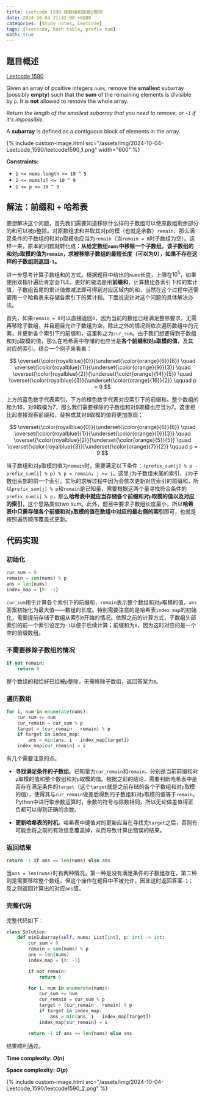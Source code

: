 ```yaml
---
title: Leetcode 1590 使数组和能被p整除
date: 2024-10-04 21:42:00 +0800
categories: [Study notes, Leetcode]
tags: [leetcode, hash table, prefix sum]
math: true
---
```


## 题目概述

[Leetcode 1590](https://leetcode.com/problems/make-sum-divisible-by-p/description/)

Given an array of positive integers `nums`, remove the **smallest** subarray (possibly **empty**) such that the **sum** of the remaining elements is divisible by `p`. It is **not** allowed to remove the whole array.

Return *the length of the smallest subarray that you need to remove, or `-1` if it's impossible*.

A **subarray** is defined as a contiguous block of elements in the array.

{% include custom-image.html src="/assets/img/2024-10-04-Leetcode_1590/leetcode1590_1.png" width="600" %}

**Constraints:**

- `1 <= nums.length <= 10 ^ 5`
- `1 <= nums[i] <= 10 ^ 9`
- `1 <= p <= 10 ^ 9`

## 解法：前缀和 + 哈希表

要想解决这个问题，首先我们需要知道移除什么样的子数组可以使原数组剩余部分的和可以被p整除。对原数组求和并取其对p的模（也就是余数）`remain`，那么满足条件的子数组的和对p取模也应当为`remain`（当`remain = 0`时子数组为空）。这样一来，原本的问题就转化成：**从给定数组`nums`中移除一个子数组，该子数组的和对`p`取模的值为`remain`，求被移除子数组的最短长度（可以为0），如果不存在这样的子数组则返回`-1`。**

进一步思考计算子数组和的方式。根据题目中给出的`nums`长度，上限在$10 ^ 5$，如果使用双指针遍历肯定会TLE。更好的做法是用**前缀和**，计算数组各索引下和的累计值，子数组首尾的累计值做减法即可得到对应区域内的和，当然在这个过程中还需要用一个哈希表来存储各索引下的累计和。下面说说针对这个问题的具体解决办法。

首先，如果`remain = 0`可以直接返回`0`，因为当前的数组已经满足整除要求，无需再移除子数组，并且题目允许子数组为空。除此之外的情况则依次遍历数组中的元素，并更新各个索引下的前缀和，这里称之为`cur_sum`。由于我们想要得到子数组和对`p`取模的值，那么在哈希表中存储的也应当是**各个前缀和对`p`取模的值**，及其对应的索引。结合一个例子来看看：

$$
\overset{\color{royalblue}{0}}{\underset{\color{orange}{6}}{6}} \quad \overset{\color{royalblue}{1}}{\underset{\color{orange}{9}}{3}} \quad \overset{\color{royalblue}{2}}{\underset{\color{orange}{14}}{5}} \quad \overset{\color{royalblue}{3}}{\underset{\color{orange}{16}}{2}} \qquad p = 9
$$

上方的蓝色数字代表索引，下方的橙色数字代表对应索引下的前缀和。整个数组的和为16，对9取模为7，那么我们需要移除的子数组和对9取模也应当为7。这里相比起直接观察前缀和，替换成其对9取模的值将更加直观：

$$
\overset{\color{royalblue}{0}}{\underset{\color{orange}{6}}{6}} \quad \overset{\color{royalblue}{1}}{\underset{\color{orange}{0}}{3}} \quad \overset{\color{royalblue}{2}}{\underset{\color{orange}{5}}{5}} \quad \overset{\color{royalblue}{3}}{\underset{\color{orange}{7}}{2}} \qquad p = 9
$$

当子数组和对`p`取模的值为`remain`时，需要满足以下条件：`(prefix_sum[j] % p - prefix_sum[i] % p) % p = remain`，`j >= i`。这里`j`为子数组末尾的索引，`i`为子数组头部的前一个索引。实际的求解过程中因为会依次更新对应索引的前缀和，所以`prefix_sum[j] % p`和`remain`是已知量，需要根据这两个量寻找符合条件的`prefix_sum[i] % p`，那么**哈希表中就应当存储各个前缀和对`p`取模的值以及对应的索引**，这个思路类似two sum。此外，题目中要求子数组长度最小，所以**哈希表中只需存储各个前缀和对`p`取模的值在数组中对应的最右侧的索引**即可，也就是按照遍历顺序覆盖式更新。

## 代码实现

### 初始化

```python
cur_sum = 0
remain = sum(nums) % p
ans = len(nums)
index_map = {0: -1}
```

`cur_sum`用于计算各个索引下的前缀和，`remain`表示整个数组和对`p`取模的值，`ans`答案初始化为最大值——数组的长度。特别需要注意的是哈希表`index_map`的初始化，需要提前存储子数组从索引`0`开始的情况。依照之前的计算方式，子数组头部索引的前一个索引设定为`-1`以便于后续计算；前缀和为`0`，因为这时对应的是一个空的前缀数组。

### 不需要移除子数组的情况

```python
if not remain:
    return 0
```

整个数组的和恰好已经被`p`整除，无需移除子数组，返回答案为`0`。

### 遍历数组

```python
for i, num in enumerate(nums):
    cur_sum += num
    cur_remain = cur_sum % p
    target = (cur_remain - remain) % p
    if target in index_map:
        ans = min(ans, i - index_map[target])
    index_map[cur_remain] = i
```

有几个需要注意的点。

- **寻找满足条件的子数组**。已知量为`cur_remain`和`remain`，分别是当前前缀和对`p`取模的值和整个数组和对`p`取模的值。根据之前的结论，需要判断哈希表中是否存在满足条件的`target`（这个`target`就是之前存储的各个子数组和对`p`取模的值），使得其与`cur_remain`做差后得到的子数组和对`p`取模的值等于`remain`。Python中进行取余数运算时，余数的符号与除数相同，所以无论做差值得正负都可以得到正确的余数。

- **更新哈希表的时机**。哈希表中键值对的更新应当在寻找完`target`之后，否则有可能会将之前的有效信息覆盖掉，从而导致计算出错误的结果。

### 返回结果

```python
return -1 if ans == len(nums) else ans
```

当`ans = len(nums)`时有两种情况，第一种是没有满足条件的子数组存在，第二种则是需要移除整个数组，但这个操作在题目中不被允许，因此这时返回答案`-1`；反之则返回计算出的对应`ans`值。

### 完整代码

完整代码如下：

```python
class Solution:
    def minSubarray(self, nums: List[int], p: int) -> int:
        cur_sum = 0
        remain = sum(nums) % p
        ans = len(nums)
        index_map = {0: -1}

        if not remain:
            return 0

        for i, num in enumerate(nums):
            cur_sum += num
            cur_remain = cur_sum % p
            target = (cur_remain - remain) % p
            if target in index_map:
                ans = min(ans, i - index_map[target])
            index_map[cur_remain] = i

        return -1 if ans == len(nums) else ans
```

结果顺利通过。

**Time complexity:** <strong> $O(n)$ </strong>

**Space complexity:** <strong> $O(p)$ </strong>

{% include custom-image.html src="/assets/img/2024-10-04-Leetcode_1590/leetcode1590_2.png" %}


